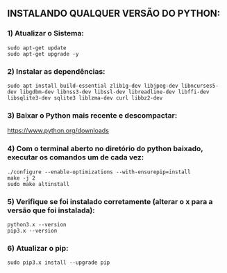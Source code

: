 ## INSTALANDO QUALQUER VERSÃO DO PYTHON:

### 1) Atualizar o Sistema:
```
sudo apt-get update
sudo apt-get upgrade -y
```

### 2) Instalar as dependências:
```
sudo apt install build-essential zlib1g-dev libjpeg-dev libncurses5-dev libgdbm-dev libnss3-dev libssl-dev libreadline-dev libffi-dev libsqlite3-dev sqlite3 liblzma-dev curl libbz2-dev
```

### 3) Baixar o Python mais recente e descompactar:
	
https://www.python.org/downloads

### 4) Com o terminal aberto no diretório do python baixado, executar os comandos um de cada vez:
```
./configure --enable-optimizations --with-ensurepip=install
make -j 2
sudo make altinstall
```

### 5) Verifique se foi instalado corretamente (alterar o x para a versão que foi instalada):
```
python3.x --version
pip3.x --version
```

### 6) Atualizar o pip:
```
sudo pip3.x install --upgrade pip
```